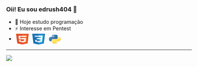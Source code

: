 ### Oii! Eu sou edrush404 👋

- 🔭 Hoje estudo programação
- ⚡ Interesse em Pentest
-
  <img align="center" alt="Rafa-HTML" height="30" width="40" src="https://raw.githubusercontent.com/devicons/devicon/master/icons/html5/html5-original.svg">
  <img align="center" alt="Rafa-CSS" height="30" width="40" src="https://raw.githubusercontent.com/devicons/devicon/master/icons/css3/css3-original.svg">
  <img align="center" alt="Rafa-Python" height="30" width="40" src="https://raw.githubusercontent.com/devicons/devicon/master/icons/python/python-original.svg">

---
 <img height="180em" src="https://github-readme-stats.vercel.app/api/top-langs/?username=edrush404&layout=compact&langs_count=7&theme=dark"/>
</div>

